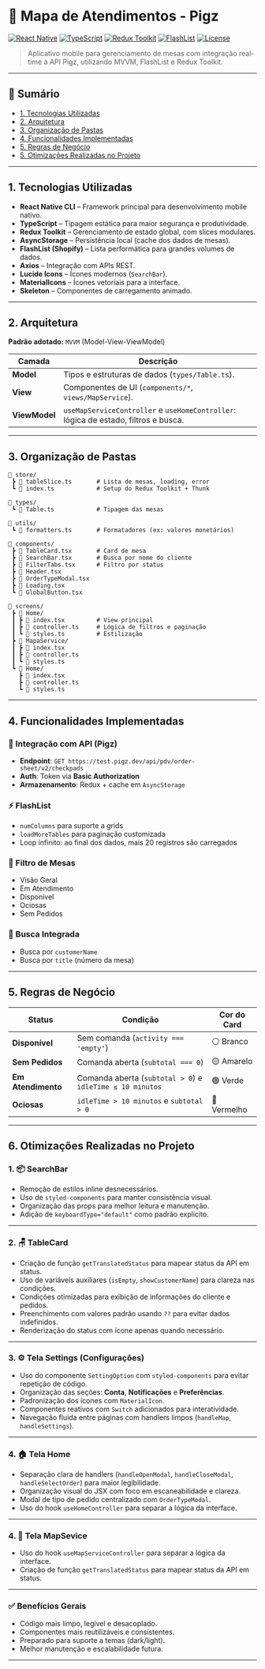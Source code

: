 # 📜 Mapa de Atendimentos - Pigz

[![React Native](https://img.shields.io/badge/React%20Native-2025-blue?logo=react)](https://reactnative.dev/)
[![TypeScript](https://img.shields.io/badge/TypeScript-Strict-blue?logo=typescript)](https://www.typescriptlang.org/)
[![Redux Toolkit](https://img.shields.io/badge/Redux--Toolkit-State%20Management-purple?logo=redux)](https://redux-toolkit.js.org/)
[![FlashList](https://img.shields.io/badge/FlashList-Performance-green?logo=shopify)](https://shopify.github.io/flash-list/)
[![License](https://img.shields.io/badge/license-MIT-green.svg)](LICENSE)

> Aplicativo mobile para gerenciamento de mesas com integração real-time à API Pigz, utilizando MVVM, FlashList e Redux Toolkit.

---

## 📑 Sumário

- [1. Tecnologias Utilizadas](#1-tecnologias-utilizadas)
- [2. Arquitetura](#2-arquitetura)
- [3. Organização de Pastas](#3-organização-de-pastas)
- [4. Funcionalidades Implementadas](#4-funcionalidades-implementadas)
- [5. Regras de Negócio](#5-regras-de-negócio)
- [5. Otimizações Realizadas no Projeto](#6-otimizações-realizadas-no-projeto)

---

## 1. Tecnologias Utilizadas

- **React Native CLI** – Framework principal para desenvolvimento mobile nativo.
- **TypeScript** – Tipagem estática para maior segurança e produtividade.
- **Redux Toolkit** – Gerenciamento de estado global, com slices modulares.
- **AsyncStorage** – Persistência local (cache dos dados de mesas).
- **FlashList (Shopify)** – Lista performática para grandes volumes de dados.
- **Axios** – Integração com APIs REST.
- **Lucide Icons** – Ícones modernos (`SearchBar`).
- **MaterialIcons** – Ícones vetoriais para a interface.
- **Skeleton** – Componentes de carregamento animado.

---

## 2. Arquitetura

**Padrão adotado:** `MVVM` (Model-View-ViewModel)

| Camada       | Descrição                                                                 |
|--------------|---------------------------------------------------------------------------|
| **Model**    | Tipos e estruturas de dados (`types/Table.ts`).                          |
| **View**     | Componentes de UI (`components/*`, `views/MapService`).                  |
| **ViewModel**| `useMapServiceController` e `useHomeController`: lógica de estado, filtros e busca. |

---

## 3. Organização de Pastas

```
📁 store/
 ┣ 📄 tableSlice.ts       # Lista de mesas, loading, error
 ┗ 📄 index.ts            # Setup do Redux Toolkit + Thunk

📁 types/
 ┗ 📄 Table.ts            # Tipagem das mesas

📁 utils/
 ┗ 📄 formatters.ts       # Formatadores (ex: valores monetários)

📁 components/
 ┣ 📄 TableCard.tsx       # Card de mesa
 ┣ 📄 SearchBar.tsx       # Busca por nome do cliente
 ┣ 📄 FilterTabs.tsx      # Filtro por status
 ┣ 📄 Header.tsx
 ┣ 📄 OrderTypeModal.tsx
 ┣ 📄 Loading.tsx
 ┗ 📄 GlobalButton.tsx

📁 screens/
 ┣ 📁 Home/
 ┃ ┣ 📄 index.tsx         # View principal
 ┃ ┣ 📄 controller.ts     # Lógica de filtros e paginação
 ┃ ┗ 📄 styles.ts         # Estilização
 ┣ 📁 MapaService/
 ┃ ┣ 📄 index.tsx
 ┃ ┣ 📄 controller.ts
 ┃ ┗ 📄 styles.ts         
 ┗ 📁 Home/
   ┣ 📄 index.tsx        
   ┣ 📄 controller.ts    
   ┗ 📄 styles.ts         

```

---

## 4. Funcionalidades Implementadas

### 🔗 Integração com API (Pigz)

- **Endpoint**: `GET https://test.pigz.dev/api/pdv/order-sheet/v2/checkpads`
- **Auth**: Token via **Basic Authorization**
- **Armazenamento**: Redux + cache em `AsyncStorage`

### ⚡ FlashList

- `numColumns` para suporte a grids
- `loadMoreTables` para paginação customizada
- Loop infinito: ao final dos dados, mais 20 registros são carregados

### 🎯 Filtro de Mesas

- Visão Geral
- Em Atendimento
- Disponível
- Ociosas
- Sem Pedidos

### 🔎 Busca Integrada

- Busca por `customerName`
- Busca por `title` (número da mesa)

---

## 5. Regras de Negócio

| **Status**         | **Condição**                                               | **Cor do Card** |
|--------------------|------------------------------------------------------------|-----------------|
| **Disponível**     | Sem comanda (`activity === 'empty'`)                      | ⚪ Branco        |
| **Sem Pedidos**    | Comanda aberta (`subtotal === 0`)                         | 🟡 Amarelo       |
| **Em Atendimento** | Comanda aberta (`subtotal > 0`) e `idleTime ≤ 10 minutos` | 🟢 Verde         |
| **Ociosas**        | `idleTime > 10 minutos` e `subtotal > 0`                  | 🔴 Vermelho      |

---

## 6. Otimizações Realizadas no Projeto

### 1. 📦 SearchBar
- Remoção de estilos inline desnecessários.
- Uso de `styled-components` para manter consistência visual.
- Organização das props para melhor leitura e manutenção.
- Adição de `keyboardType="default"` como padrão explícito.

---

### 2. 🪑 TableCard
- Criação de função `getTranslatedStatus` para mapear status da API em status.
- Uso de variáveis auxiliares (`isEmpty`, `showCustomerName`) para clareza nas condições.
- Condições otimizadas para exibição de informações do cliente e pedidos.
- Preenchimento com valores padrão usando `??` para evitar dados indefinidos.
- Renderização do status com ícone apenas quando necessário.

---

### 3. ⚙️ Tela Settings (Configurações)
- Uso do componente `SettingOption` com `styled-components` para evitar repetição de código.
- Organização das seções: **Conta**, **Notificações** e **Preferências**.
- Padronização dos ícones com `MaterialIcon`.
- Componentes reativos com `Switch` adicionados para interatividade.
- Navegação fluida entre páginas com handlers limpos (`handleMap`, `handleSettings`).

---

### 4. 🏠 Tela Home
- Separação clara de handlers (`handleOpenModal`, `handleCloseModal`, `handleSelectOrder`) para maior legibilidade.
- Organização visual do JSX com foco em escaneabilidade e clareza.
- Modal de tipo de pedido centralizado com `OrderTypeModal`.
- Uso do hook `useHomeController` para separar a lógica da interface.

---

### 4. 🗾 Tela MapSevice
- Uso do hook `useMapServiceController` para separar a lógica da interface.
- Criação de função `getTranslatedStatus` para mapear status da API em status. 

---

### ✅ Benefícios Gerais
- Código mais limpo, legível e desacoplado.
- Componentes mais reutilizáveis e consistentes.
- Preparado para suporte a temas (dark/light).
- Melhor manutenção e escalabilidade futura.

---

